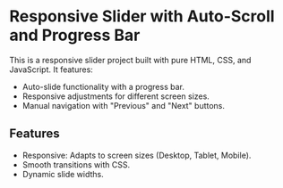 # Responsive Slider with Auto-Scroll and Progress Bar

This is a responsive slider project built with pure HTML, CSS, and JavaScript. It features:
- Auto-slide functionality with a progress bar.
- Responsive adjustments for different screen sizes.
- Manual navigation with "Previous" and "Next" buttons.

## Features
- Responsive: Adapts to screen sizes (Desktop, Tablet, Mobile).
- Smooth transitions with CSS.
- Dynamic slide widths.

